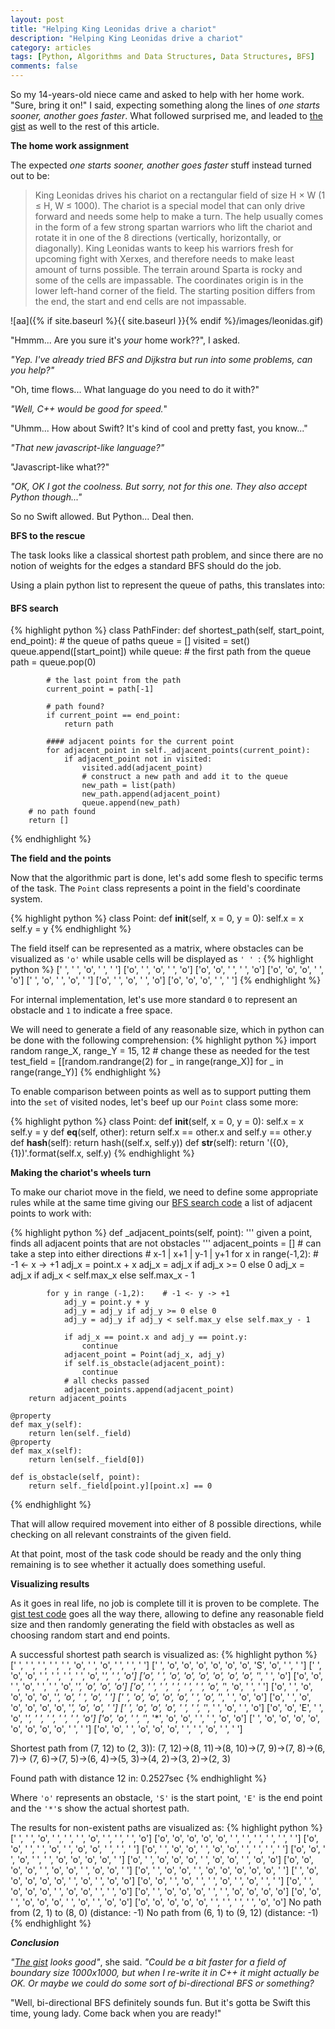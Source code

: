 ```yaml
---
layout: post
title: "Helping King Leonidas drive a chariot"
description: "Helping King Leonidas drive a chariot"
category: articles
tags: [Python, Algorithms and Data Structures, Data Structures, BFS]
comments: false
---
```


So my 14-years-old niece came and asked to help with her home work. "Sure, bring it on!" I said, expecting something along the lines of _one starts sooner, another goes faster_. What followed surprised me, and leaded to [the gist](https://gist.github.com/akpw/9a30020008294f4a7d6229e076335d34) as well to the rest of this article.

**The home work assignment**

The expected _one starts sooner, another goes faster_ stuff instead turned out to be:

> King Leonidas drives his chariot on a rectangular field of size H × W (1 ≤ H, W ≤ 1000). The chariot is a special model that can only drive forward and needs some help to make a turn. The help usually comes in the form of a few strong spartan warriors who lift the chariot and rotate it in one of the 8 directions (vertically, horizontally, or diagonally). King Leonidas wants to keep his warriors fresh for upcoming fight with Xerxes, and therefore needs to make least amount of turns possible. The terrain around Sparta is rocky and some of the cells are impassable. The coordinates  origin is in the lower left-hand corner of the field. The starting position differs from the end, the start and end cells are not impassable.

![aa]({% if site.baseurl %}{{ site.baseurl }}{% endif %}/images/leonidas.gif)

"Hmmm... Are you sure it's _your_ home work??", I asked.

_"Yep. I've already tried BFS and Dijkstra but run into some problems, can you help?"_

"Oh, time flows... What language do you need to do it with?"

_"Well, C++ would be good for speed._"

"Uhmm... How about Swift? It's kind of cool and pretty fast, you know..."

_"That new javascript-like language?"_

"Javascript-like what??"

_"OK, OK I got the coolness. But sorry, not for this one. They also accept Python though..."_

So no Swift allowed. But Python... Deal then.


**BFS to the rescue**

The task looks like a classical shortest path problem, and since there are no notion of weights for the edges a standard BFS should do the job.

Using a plain python list to represent the queue of paths, this translates into:

#### BFS search

{% highlight python %}
class PathFinder:
    def shortest_path(self, start_point, end_point):
        # the queue of paths
        queue = []
        visited = set()
        queue.append([start_point])
        while queue:
            # the first path from the queue
            path = queue.pop(0)

            # the last point from the path
            current_point = path[-1]

            # path found?
            if current_point == end_point:
                return path

            #### adjacent points for the current point
            for adjacent_point in self._adjacent_points(current_point):
                if adjacent_point not in visited:
                    visited.add(adjacent_point)
                    # construct a new path and add it to the queue
                    new_path = list(path)
                    new_path.append(adjacent_point)
                    queue.append(new_path)
        # no path found
        return []
{% endhighlight %}


**The field and the points**

Now that the algorithmic part is done, let's add some flesh to specific terms of the task.
The `Point` class represents a point in the field's coordinate system.

{% highlight python %}
class Point:
    def __init__(self, x = 0, y = 0):
        self.x = x
        self.y = y
{% endhighlight %}

The field itself can be represented as a matrix, where obstacles can be visualized as `'o'` while usable cells will be displayed as `' ' `:
{% highlight python %}
[' ', ' ', 'o', ' ', ' ']
['o', ' ', 'o', ' ', 'o']
['o', 'o', ' ', ' ', 'o']
['o', 'o', 'o', ' ', 'o']
[' ', 'o', ' ', 'o', ' ']
['o', ' ', 'o', ' ', 'o']
['o', 'o', 'o', ' ', ' ']
{% endhighlight %}

For internal implementation, let's use more standard `0` to represent an obstacle and `1` to indicate a free space.

We will need to generate a field of any reasonable size, which in python can be done with the following comprehension:
{% highlight python %}
import random
range_X, range_Y = 15, 12  # change these as needed for the test
test_field = [[random.randrange(2) for _ in range(range_X)] for _ in range(range_Y)]
{% endhighlight %}

To enable comparison between points as well as to support putting them into the `set` of visited nodes, let's beef up our `Point` class some more:

{% highlight python %}
class Point:
    def __init__(self, x = 0, y = 0):
        self.x = x
        self.y = y
    def __eq__(self, other):
        return self.x == other.x and self.y == other.y
    def __hash__(self):
        return hash((self.x, self.y))
    def __str__(self):
        return '({0}, {1})'.format(self.x, self.y)
{% endhighlight %}


**Making the chariot's wheels turn**

To make our chariot move in the field, we need to define some appropriate rules while at the same time giving our [BFS search code](#bfs-search) a list of adjacent points to work with:

{% highlight python %}
    def _adjacent_points(self, point):
        ''' given a point, finds all adjacent points that are not obstacles
        '''
        adjacent_points = []
        # can take a step into either directions
        # x-1 | x+1 | y-1 | y+1
        for x in range(-1,2):       # -1 <- x -> +1
            adj_x = point.x + x
            adj_x = adj_x if adj_x >= 0 else 0
            adj_x = adj_x if adj_x < self.max_x else self.max_x - 1

            for y in range (-1,2):    # -1 <- y -> +1
                adj_y = point.y + y
                adj_y = adj_y if adj_y >= 0 else 0
                adj_y = adj_y if adj_y < self.max_y else self.max_y - 1

                if adj_x == point.x and adj_y == point.y:
                    continue
                adjacent_point = Point(adj_x, adj_y)
                if self.is_obstacle(adjacent_point):
                    continue
                # all checks passed
                adjacent_points.append(adjacent_point)
        return adjacent_points

    @property
    def max_y(self):
        return len(self._field)
    @property
    def max_x(self):
        return len(self._field[0])

    def is_obstacle(self, point):
        return self._field[point.y][point.x] == 0
{% endhighlight %}

That will allow required movement into either of 8 possible directions, while checking on all relevant constraints of the given field.

At that point, most of the task code should be ready and the only thing remaining is to see whether it actually does something useful.


**Visualizing results**

As it goes in real life, no job is complete till it is proven to be complete. The [gist test code](https://gist.github.com/akpw/9a30020008294f4a7d6229e076335d34) goes all the way there, allowing to define any reasonable field size and then randomly generating the field with obstacles as well as choosing random start and end points.

A successful shortest path search is visualized as:
{% highlight python %}
[' ', ' ', ' ', ' ', ' ', 'o', ' ', 'o', ' ', ' ', ' ']
[' ', 'o', 'o', 'o', 'o', 'o', 'o', 'S', 'o', ' ', ' ']
[' ', 'o', 'o', ' ', ' ', ' ', ' ', 'o', '*', ' ', 'o']
['o', ' ', 'o', 'o', 'o', 'o', 'o', 'o', '*', ' ', 'o']
['o', 'o', ' ', 'o', ' ', ' ', 'o', '*', 'o', 'o', 'o']
['o', ' ', ' ', ' ', ' ', ' ', 'o', '*', 'o', ' ', ' ']
['o', ' ', 'o', 'o', 'o', 'o', '*', 'o', ' ', 'o', ' ']
[' ', 'o', 'o', 'o', 'o', ' ', 'o', '*', ' ', 'o', 'o']
['o', ' ', 'o', 'o', 'o', 'o', 'o', '*', 'o', 'o', ' ']
[' ', 'o', 'o', 'o', ' ', ' ', '*', ' ', 'o', ' ', 'o']
['o', 'o', 'E', ' ', 'o', '*', ' ', ' ', ' ', ' ', 'o']
['o', 'o', ' ', '*', '*', 'o', 'o', ' ', ' ', 'o', 'o']
[' ', 'o', 'o', 'o', 'o', 'o', 'o', 'o', 'o', ' ', ' ']
['o', 'o', ' ', 'o', 'o', 'o', ' ', ' ', 'o', ' ', ' ']

Shortest path from (7, 12) to (2, 3)):
  (7, 12)->(8, 11)->(8, 10)->(7, 9)->(7, 8)->(6, 7)->
  (7, 6)->(7, 5)->(6, 4)->(5, 3)->(4, 2)->(3, 2)->(2, 3)

Found path with distance 12 in: 0.2527sec
{% endhighlight %}

Where `'o'` represents an obstacle, `'S'` is the start point, `'E'` is the end point and the `'*'`s show the actual shortest path.

The results for non-existent paths are visualized as:
{% highlight python %}
[' ', ' ', 'o', ' ', ' ', ' ', 'o', ' ', ' ', ' ', 'o']
['o', 'o', 'o', 'o', 'o', ' ', ' ', ' ', ' ', ' ', ' ']
['o', 'o', ' ', ' ', 'o', ' ', 'o', 'o', ' ', ' ', ' ']
['o', ' ', 'o', 'o', ' ', 'o', 'o', ' ', ' ', ' ', ' ']
['o', 'o', ' ', 'o', ' ', ' ', 'o', 'o', 'o', 'o', ' ']
['o', ' ', 'o', 'o', 'o', ' ', 'o', 'o', ' ', 'o', 'o']
['o', 'o', 'o', 'o', ' ', 'o', 'o', ' ', 'o', 'o', ' ']
['o', ' ', 'o', 'o', ' ', 'o', 'o', 'o', 'o', 'o', ' ']
[' ', 'o', 'o', 'o', 'o', 'o', ' ', 'o', ' ', 'o', 'o']
['o', 'o', ' ', 'o', ' ', ' ', 'o', ' ', 'o', ' ', ' ']
['o', ' ', 'o', 'o', 'o', ' ', 'o', 'o', ' ', ' ', 'o']
['o', ' ', 'o', 'o', 'o', ' ', ' ', 'o', 'o', 'o', 'o']
['o', 'o', ' ', 'o', 'o', 'o', ' ', 'o', ' ', 'o', 'o']
['o', 'o', 'o', 'o', 'o', ' ', ' ', ' ', ' ', 'o', 'o']
No path from (2, 1) to (8, 0) (distance: -1)
No path from (6, 1) to (9, 12) (distance: -1)
{% endhighlight %}


***Conclusion***

_"[The gist](https://gist.github.com/akpw/9a30020008294f4a7d6229e076335d34) looks good"_, she said. _"Could be a bit faster for a field of boundary size 1000x1000, but when I re-write it in C++ it might actually be OK. Or maybe we could do some sort of bi-directional BFS or something?_

"Well, bi-directional BFS definitely sounds fun. But it's gotta be Swift this time, young lady. Come back when you are ready!"




